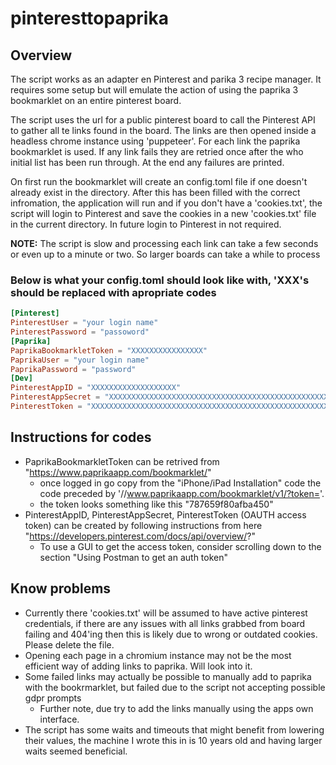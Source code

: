 # pinteresttopaprika

## Overview

The script works as an adapter en Pinterest and parika 3 recipe manager. It requires some setup but will emulate the action of using the paprika 3 bookmarklet on an entire pinterest board.

The script uses the url for a public pinterest board to call the Pinterest API to gather all te links found in the board. The links are then opened inside a headless chrome instance using 'puppeteer'. For each link the paprika bookmarklet is used. If any link fails they are retried once after the who initial list has been run through. At the end any failures are printed.

On first run the bookmarklet will create an config.toml file if one doesn't already exist in the directory. After this has been filled with the correct infromation, the application will run and if you don't have a 'cookies.txt', the script will login to Pinterest and save the cookies in a new 'cookies.txt' file in the current directory. In future login to Pinterest in not required.

__NOTE:__ The script is slow and processing each link can take a few seconds or even up to a minute or two. So larger boards can take a while to process

### Below is what your config.toml should look like with, 'XXX's should be replaced with apropriate codes

````toml
[Pinterest]
PinterestUser = "your login name"
PinterestPassword = "passoword"
[Paprika]
PaprikaBookmarkletToken = "XXXXXXXXXXXXXXXX"
PaprikaUser = "your login name"
PaprikaPassword = "password"
[Dev]
PinterestAppID = "XXXXXXXXXXXXXXXXXXX"
PinterestAppSecret = "XXXXXXXXXXXXXXXXXXXXXXXXXXXXXXXXXXXXXXXXXXXXXXXXXXXXXXXXXXXXXXXX"
PinterestToken = "XXXXXXXXXXXXXXXXXXXXXXXXXXXXXXXXXXXXXXXXXXXXXXXXXXXXXXXXXXXXXXXXXXXXXXXXXXXX"

````

## Instructions for codes

- PaprikaBookmarkletToken can be retrived from "https://www.paprikaapp.com/bookmarklet/"
  - once logged in go copy from the "iPhone/iPad Installation" code the code preceded by '//www.paprikaapp.com/bookmarklet/v1/?token='.
  - the token looks something like this "787659f80afba450"
- PinterestAppID, PinterestAppSecret, PinterestToken (OAUTH access token) can be created by following instructions from here "https://developers.pinterest.com/docs/api/overview/?"
  - To use a GUI to get the access token, consider scrolling down to the section "Using Postman to get an auth token"

## Know problems

- Currently there 'cookies.txt' will be assumed to have active pinterest credentials, if there are any issues with all links grabbed from board failing and 404'ing then this is likely due to wrong or outdated cookies. Please delete the file.
- Opening each page in a chromium instance may not be the most efficient way of adding links to paprika. Will look into it.
- Some failed links may actually be possible to manually add to paprika with the bookrmarklet, but failed due to the script not accepting possible gdpr prompts
  - Further note, due try to add the links manually using the apps own interface.
- The script has some waits and timeouts that might benefit from lowering their values, the machine I wrote this in is 10 years old and having larger waits seemed beneficial.

